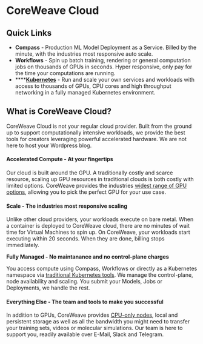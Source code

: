 # CoreWeave Cloud

## Quick Links

* **Compass** - Production ML Model Deployment as a Service. Billed by the minute, with the industries most responsive auto scale.
* **Workflows** - Spin up batch training, rendering or general computation jobs on thousands of GPUs in seconds. Hyper responsive, only pay for the time your computations are running.
* \*\*\*\*[**Kubernetes**](coreweave-kubernetes/getting-started.md) - Run and scale your own services and workloads with access to thousands of GPUs, CPU cores and high throughput networking in a fully managed Kubernetes environment.

## What is CoreWeave Cloud?

CoreWeave Cloud is not your regular cloud provider. Built from the ground up to support computationally intensive workloads, we provide the best tools for creators leveraging powerful accelerated hardware. We are not here to host your Wordpress blog.

#### Accelerated Compute - At your fingertips

Our cloud is built around the GPU. A traditionally costly and scarce resource, scaling up GPU resources in traditional clouds is both costly with limited options. CoreWeave provides the industries [widest range of GPU options](https://www.coreweave.com/#pricing), allowing you to pick the perfect GPU for your use case.

#### Scale - The industries most responsive scaling

Unlike other cloud providers, your workloads execute on bare metal. When a container is deployed to CoreWeave cloud, there are no minutes of wait time for Virtual Machines to spin up. On CoreWeave, your workloads start executing within 20 seconds. When they are done, billing stops immedilately.

**Fully Managed - No maintanance and no control-plane charges**

You access compute using Compass, Workflows or directly as a Kubernetes namespace via [traditional Kubernetes tools](coreweave-kubernetes/getting-started.md#install-kubernetes-command-line-tools). We manage the control-plane, node availability and scaling. You submit your Models, Jobs or Deployments, we handle the rest.

#### Everything Else - The team and tools to make you successful

In addition to GPUs, CoreWeave provides [CPU-only nodes](coreweave-kubernetes/node-types.md#cpu-availability), local and persistent storage as well as all the bandwidth you might need to transfer your training sets, videos or molecular simulations. Our team is here to support you, readily available over E-Mail, Slack and Telegram.

